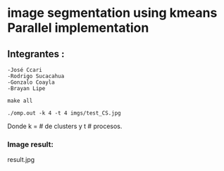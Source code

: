 # image segmentation using kmeans Parallel implementation 
## Integrantes :
    -José Ccari 
    -Rodrigo Sucacahua 
    -Gonzalo Coayla
    -Brayan Lipe

```
make all 
```

```
./omp.out -k 4 -t 4 imgs/test_CS.jpg

```
Donde k = # de clusters y t # procesos. 

### Image result:

result.jpg